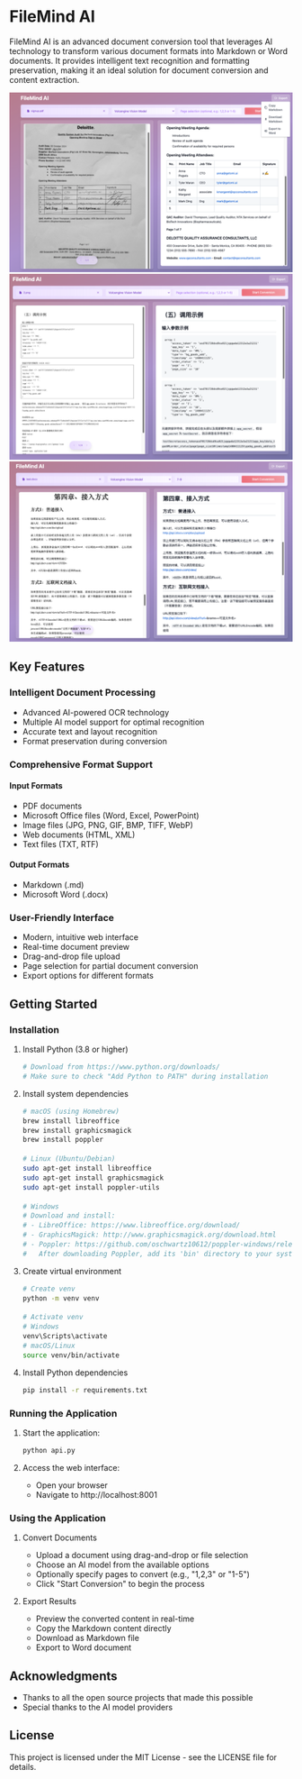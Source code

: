 # FileMind AI

FileMind AI is an advanced document conversion tool that leverages AI technology to transform various document formats into Markdown or Word documents. It provides intelligent text recognition and formatting preservation, making it an ideal solution for document conversion and content extraction.

![alt text](README/image-3.png)
![alt text](README/image-2.png)
![alt text](README/image-4.png)
## Key Features

### Intelligent Document Processing
- Advanced AI-powered OCR technology
- Multiple AI model support for optimal recognition
- Accurate text and layout recognition
- Format preservation during conversion

### Comprehensive Format Support

#### Input Formats
- PDF documents
- Microsoft Office files (Word, Excel, PowerPoint)
- Image files (JPG, PNG, GIF, BMP, TIFF, WebP)
- Web documents (HTML, XML)
- Text files (TXT, RTF)

#### Output Formats
- Markdown (.md)
- Microsoft Word (.docx)

### User-Friendly Interface
- Modern, intuitive web interface
- Real-time document preview
- Drag-and-drop file upload
- Page selection for partial document conversion
- Export options for different formats

## Getting Started

### Installation

1. Install Python (3.8 or higher)
   ```bash
   # Download from https://www.python.org/downloads/
   # Make sure to check "Add Python to PATH" during installation
   ```

2. Install system dependencies
   ```bash
   # macOS (using Homebrew)
   brew install libreoffice
   brew install graphicsmagick
   brew install poppler
   
   # Linux (Ubuntu/Debian)
   sudo apt-get install libreoffice
   sudo apt-get install graphicsmagick
   sudo apt-get install poppler-utils
   
   # Windows
   # Download and install:
   # - LibreOffice: https://www.libreoffice.org/download/
   # - GraphicsMagick: http://www.graphicsmagick.org/download.html
   # - Poppler: https://github.com/oschwartz10612/poppler-windows/releases/
   #   After downloading Poppler, add its 'bin' directory to your system PATH
   ```

3. Create virtual environment
   ```bash
   # Create venv
   python -m venv venv
   
   # Activate venv
   # Windows
   venv\Scripts\activate
   # macOS/Linux
   source venv/bin/activate
   ```

4. Install Python dependencies
   ```bash
   pip install -r requirements.txt
   ```

### Running the Application

1. Start the application:
   ```bash
   python api.py
   ```

2. Access the web interface:
   - Open your browser
   - Navigate to http://localhost:8001

### Using the Application

1. Convert Documents
   - Upload a document using drag-and-drop or file selection
   - Choose an AI model from the available options
   - Optionally specify pages to convert (e.g., "1,2,3" or "1-5")
   - Click "Start Conversion" to begin the process

2. Export Results
   - Preview the converted content in real-time
   - Copy the Markdown content directly
   - Download as Markdown file
   - Export to Word document

## Acknowledgments
- Thanks to all the open source projects that made this possible
- Special thanks to the AI model providers

## License
This project is licensed under the MIT License - see the LICENSE file for details.